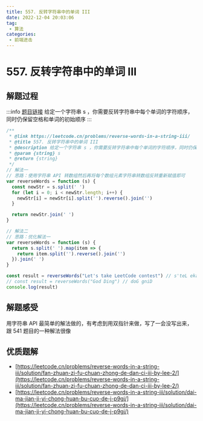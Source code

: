 ```yaml
---
title: 557. 反转字符串中的单词 III
date: 2022-12-04 20:03:06
tag:
 - 算法
categories:
 - 前端进击
---
```

# 557. 反转字符串中的单词 III
## 解题过程
:::info
[题目链接](https://leetcode.cn/problems/reverse-words-in-a-string-iii/)
给定一个字符串 s ，你需要反转字符串中每个单词的字符顺序，同时仍保留空格和单词的初始顺序
:::
```javascript
/**
 * @link https://leetcode.cn/problems/reverse-words-in-a-string-iii/
 * @title 557. 反转字符串中的单词 III
 * @description 给定一个字符串 s ，你需要反转字符串中每个单词的字符顺序，同时仍保留空格和单词的初始顺序
 * @param {string} s
 * @return {string}
 */
// 解法一
// 思路：使用字符串 API 转数组然后再将每个数组元素字符串转数组反转重新赋值即可
var reverseWords = function (s) {
  const newStr = s.split(' ')
  for (let i = 0; i < newStr.length; i++) {
    newStr[i] = newStr[i].split('').reverse().join('')
  }

  return newStr.join(' ')
}

// 解法二
// 思路：优化解法一
var reverseWords = function (s) {
  return s.split(' ').map(item => {
    return item.split('').reverse().join('')
  }).join(' ')
}

const result = reverseWords("Let's take LeetCode contest") // s'teL ekat edoCteeL tsetnoc
// const result = reverseWords("God Ding") // doG gniD
console.log(result)
```
## 解题感受
用字符串 API 最简单的解法做的，有考虑到用双指针来做，写了一会没写出来，跟 541 题目的一种解法很像
## 优质题解

- [https://leetcode.cn/problems/reverse-words-in-a-string-iii/solution/fan-zhuan-zi-fu-chuan-zhong-de-dan-ci-iii-by-lee-2/](https://leetcode.cn/problems/reverse-words-in-a-string-iii/solution/fan-zhuan-zi-fu-chuan-zhong-de-dan-ci-iii-by-lee-2/)
- [https://leetcode.cn/problems/reverse-words-in-a-string-iii/solution/dai-ma-jian-ji-yi-chong-huan-bu-cuo-de-j-p9gj/](https://leetcode.cn/problems/reverse-words-in-a-string-iii/solution/dai-ma-jian-ji-yi-chong-huan-bu-cuo-de-j-p9gj/)
